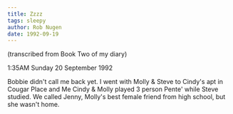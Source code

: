 ```yaml
---
title: Zzzz
tags: sleepy
author: Rob Nugen
date: 1992-09-19
---
```


<p class=note>(transcribed from Book Two of my diary)

<p class=date>1:35AM Sunday 20 September 1992</p>

<p>Bobbie didn't call me back yet.  I went with Molly &amp; Steve to Cindy's apt in Cougar Place and Me Cindy &amp; Molly played 3 person Pente' while
Steve studied.  We called Jenny, Molly's best female friend from high school, but she wasn't home.</p>
